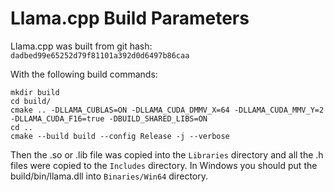 # Llama.cpp Build Parameters

Llama.cpp was built from git hash: `dadbed99e65252d79f81101a392d0d6497b86caa`

With the following build commands:

```
mkdir build
cd build/
cmake .. -DLLAMA_CUBLAS=ON -DLLAMA_CUDA_DMMV_X=64 -DLLAMA_CUDA_MMV_Y=2 -DLLAMA_CUDA_F16=true -DBUILD_SHARED_LIBS=ON
cd ..
cmake --build build --config Release -j --verbose
```

Then the .so or .lib file was copied into the `Libraries` directory and all the .h files were copied to the `Includes` directory. In Windows you should put the build/bin/llama.dll into `Binaries/Win64` directory.
